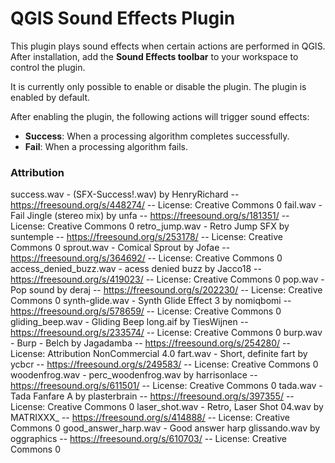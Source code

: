 # QGIS Sound Effects Plugin

This plugin plays sound effects when certain actions are performed in QGIS.
After installation, add the **Sound Effects toolbar** to your workspace to control the plugin.

It is currently only possible to enable or disable the plugin. The plugin is enabled by default.

After enabling the plugin, the following actions will trigger sound effects:

- **Success**: When a processing algorithm completes successfully.
- **Fail**: When a processing algorithm fails.



### Attribution

success.wav - (SFX-Success!.wav) by HenryRichard -- https://freesound.org/s/448274/ -- License: Creative Commons 0
fail.wav - Fail Jingle (stereo mix) by unfa -- https://freesound.org/s/181351/ -- License: Creative Commons 0
retro_jump.wav - Retro Jump SFX  by suntemple -- https://freesound.org/s/253178/ -- License: Creative Commons 0
sprout.wav - Comical Sprout by Jofae -- https://freesound.org/s/364692/ -- License: Creative Commons 0
access_denied_buzz.wav - acess denied buzz by Jacco18 -- https://freesound.org/s/419023/ -- License: Creative Commons 0
pop.wav - Pop sound by deraj -- https://freesound.org/s/202230/ -- License: Creative Commons 0
synth-glide.wav - Synth Glide Effect 3 by nomiqbomi -- https://freesound.org/s/578659/ -- License: Creative Commons 0
gliding_beep.wav - Gliding Beep long.aif by TiesWijnen -- https://freesound.org/s/233574/ -- License: Creative Commons 0
burp.wav - Burp - Belch by Jagadamba -- https://freesound.org/s/254280/ -- License: Attribution NonCommercial 4.0
fart.wav - Short, definite fart by ycbcr -- https://freesound.org/s/249583/ -- License: Creative Commons 0
woodenfrog.wav - perc_woodenfrog.wav by harrisonlace -- https://freesound.org/s/611501/ -- License: Creative Commons 0
tada.wav - Tada Fanfare A by plasterbrain -- https://freesound.org/s/397355/ -- License: Creative Commons 0
laser_shot.wav - Retro, Laser Shot 04.wav by MATRIXXX_ -- https://freesound.org/s/414888/ -- License: Creative Commons 0
good_answer_harp.wav - Good answer harp glissando.wav by oggraphics -- https://freesound.org/s/610703/ -- License: Creative Commons 0